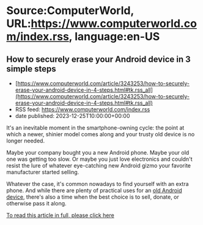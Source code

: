 # Source:ComputerWorld, URL:https://www.computerworld.com/index.rss, language:en-US

## How to securely erase your Android device in 3 simple steps
 - [https://www.computerworld.com/article/3243253/how-to-securely-erase-your-android-device-in-4-steps.html#tk.rss_all](https://www.computerworld.com/article/3243253/how-to-securely-erase-your-android-device-in-4-steps.html#tk.rss_all)
 - RSS feed: https://www.computerworld.com/index.rss
 - date published: 2023-12-25T10:00:00+00:00

<article>
	<section class="page">
<p>It's an inevitable moment in the smartphone-owning cycle: the point at which a newer, shinier model comes along and your trusty old device is no longer needed.</p><p>Maybe your company bought you a new Android phone. Maybe your old one was getting too slow. Or maybe you just love electronics and couldn't resist the lure of whatever eye-catching new Android gizmo your favorite manufacturer started selling.</p><p>Whatever the case, it's common nowadays to find yourself with an extra phone. And while there are plenty of practical uses for an <a href="https://www.computerworld.com/article/2487680/20-great-uses-for-an-old-android-device.html">old Android device</a>, there's also a time when the best choice is to sell, donate, or otherwise pass it along.</p><p class="jumpTag"><a href="/article/3243253/how-to-securely-erase-your-android-device-in-4-steps.html#jump">To read this article in full, please click here</a></p></section></article>

